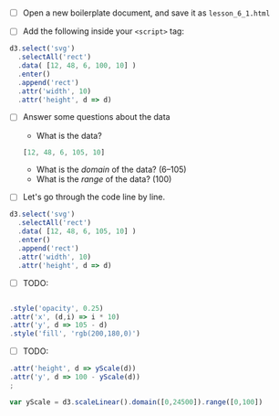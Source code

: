 # 

  - [ ] Open a new boilerplate document, and save it as `lesson_6_1.html`
  
  - [ ] Add the following inside your `<script>` tag:
  
  ```javascript
  d3.select('svg')
    .selectAll('rect')
    .data( [12, 48, 6, 100, 10] )
    .enter()
    .append('rect')
    .attr('width', 10)
    .attr('height', d => d)
  ```
  - [ ] Answer some questions about the data
    
    * What is the data?
    
    ```javascript
    [12, 48, 6, 105, 10]
    ```
    
    * What is the *domain* of the data? (6–105)
    * What is the *range* of the data? (100)
    
  - [ ] Let's go through the code line by line.
  
  ```javascript
  d3.select('svg')
    .selectAll('rect')
    .data( [12, 48, 6, 105, 10] )
    .enter()
    .append('rect')
    .attr('width', 10)
    .attr('height', d => d)
  ```
  
  - [ ] TODO:
  ```javascript

  .style('opacity', 0.25)
  .attr('x', (d,i) => i * 10)
  .attr('y', d => 105 - d)
  .style('fill', 'rgb(200,180,0)')
  ```
  
  - [ ] TODO:
  ```javascript
  .attr('height', d => yScale(d))
  .attr('y', d => 100 - yScale(d))
  ;
  
  var yScale = d3.scaleLinear().domain([0,24500]).range([0,100])
  ``` 

    